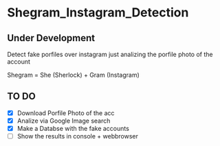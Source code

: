 # Shegram_Instagram_Detection
## Under Development
 Detect fake porfiles over instagram just analizing the porfile photo of the account


Shegram = She (Sherlock) + Gram (Instagram)

## TO DO
- [x] Download Porfile Photo of the acc
- [x] Analize via Google Image search
- [x] Make a Databse with the fake accounts
- [ ] Show the results in console + webbrowser
